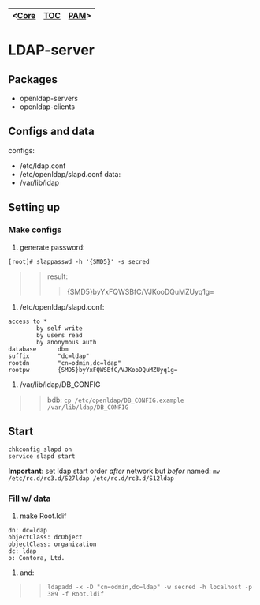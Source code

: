 | <[Core](Inst_S_Core.md) | [TOC](TOC.md) | [PAM](Inst_S_LDAP_PAM.md)> |
|:------------------------|:--------------|:---------------------------|

# LDAP-server #

## Packages ##

  * openldap-servers
  * openldap-clients

## Configs and data ##

configs:
  * /etc/ldap.conf
  * /etc/openldap/slapd.conf
data:
  * /var/lib/ldap

## Setting up ##

### Make configs ###

  1. generate password:
```
[root]# slappasswd -h '{SMD5}' -s secred
```
> > result:
> > > {SMD5}byYxFQWSBfC/VJKooDQuMZUyq1g=
  1. /etc/openldap/slapd.conf:
```
access to *
        by self write
        by users read
        by anonymous auth
database      dbm
suffix        "dc=ldap"
rootdn        "cn=odmin,dc=ldap"
rootpw        {SMD5}byYxFQWSBfC/VJKooDQuMZUyq1g=
```
  1. /var/lib/ldap/DB\_CONFIG

> > bdb: `cp /etc/openldap/DB_CONFIG.example /var/lib/ldap/DB_CONFIG`

## Start ##

```
chkconfig slapd on
service slapd start
```

**Important**: set ldap start order _after_ network but _befor_ named:
` mv /etc/rc.d/rc3.d/S27ldap /etc/rc.d/rc3.d/S12ldap `

### Fill w/ data ###

  1. make Root.ldif
```
dn: dc=ldap
objectClass: dcObject
objectClass: organization
dc: ldap
o: Contora, Ltd.
```
  1. and:
> > `ldapadd -x -D "cn=odmin,dc=ldap" -w secred -h localhost -p 389 -f Root.ldif`